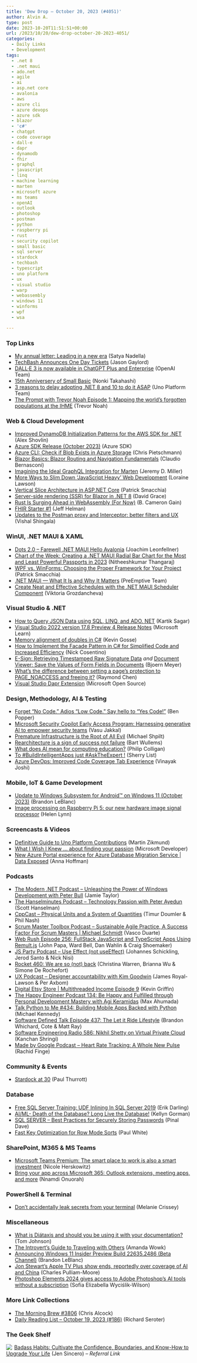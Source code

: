 ```yaml
---
title: 'Dew Drop – October 20, 2023 (#4051)'
author: Alvin A.
type: post
date: 2023-10-20T11:51:51+00:00
url: /2023/10/20/dew-drop-october-20-2023-4051/
categories:
  - Daily Links
  - Development
tags:
  - .net 8
  - .net maui
  - ado.net
  - agile
  - ai
  - asp.net core
  - avalonia
  - aws
  - azure cli
  - azure devops
  - azure sdk
  - blazor
  - 'c#'
  - chatgpt
  - code coverage
  - dall-e
  - dapr
  - dynamodb
  - fhir
  - graphql
  - javascript
  - linq
  - machine learning
  - marten
  - microsoft azure
  - ms teams
  - openAI
  - outlook
  - photoshop
  - postman
  - python
  - raspberry pi
  - rust
  - security copilot
  - small basic
  - sql server
  - stardock
  - techbash
  - typescript
  - uno platform
  - ux
  - visual studio
  - warp
  - webassembly
  - windows 11
  - winforms
  - wpf
  - wsa

---
```

### <a name="top"></a>Top Links

  * <a href="https://www.linkedin.com/pulse/my-annual-letter-leading-new-era-satya-nadella/" target="_blank" rel="noopener">My annual letter: Leading in a new era</a> (Satya Nadella)
  * <a href="https://www.jasongaylord.com/blog/2023/10/19/one-day-techbash-tickets-available" target="_blank" rel="noopener">TechBash Announces One Day Tickets</a> (Jason Gaylord)
  * <a href="https://openai.com/blog/dall-e-3-is-now-available-in-chatgpt-plus-and-enterprise" target="_blank" rel="noopener">DALL·E 3 is now available in ChatGPT Plus and Enterprise</a> (OpenAI Team)
  * <a href="https://techcommunity.microsoft.com/t5/small-basic-blog/15th-anniversery-of-small-basic/ba-p/3959296" target="_blank" rel="noopener">15th Anniversery of Small Basic</a> (Nonki Takahashi)
  * <a href="https://platform.uno/blog/3-reasons-to-delay-adopting-net-8-and-10-to-do-it-asap/" target="_blank" rel="noopener">3 reasons to delay adopting .NET 8 and 10 to do it ASAP</a> (Uno Platform Team)
  * <a href="https://www.microsoft.com/en-us/research/group/ai-for-good-research-lab/the-prompt/" target="_blank" rel="noopener">The Prompt with Trevor Noah Episode 1: Mapping the world’s forgotten populations at the IHME</a> (Trevor Noah)



### <a name="web"></a>Web & Cloud Development

  * <a href="https://aws.amazon.com/blogs/developer/improved-dynamodb-initialization-patterns-for-the-aws-sdk-for-net/" target="_blank" rel="noopener">Improved DynamoDB Initialization Patterns for the AWS SDK for .NET</a> (Alex Shovlin)
  * <a href="https://devblogs.microsoft.com/azure-sdk/azure-sdk-release-october-2023/" target="_blank" rel="noopener">Azure SDK Release (October 2023)</a> (Azure SDK)
  * <a href="https://build5nines.com/azure-cli-check-if-blob-exists-in-azure-storage/" target="_blank" rel="noopener">Azure CLI: Check if Blob Exists in Azure Storage</a> (Chris Pietschmann)
  * <a href="https://www.telerik.com/blogs/blazor-basics-blazor-routing-navigation-fundamentals" target="_blank" rel="noopener">Blazor Basics: Blazor Routing and Navigation Fundamentals</a> (Claudio Bernasconi)
  * <a href="https://jeremydmiller.com/2023/10/19/imagining-the-ideal-graphql-integration-for-marten/" target="_blank" rel="noopener">Imagining the Ideal GraphQL Integration for Marten</a> (Jeremy D. Miller)
  * <a href="https://thenewstack.io/more-ways-to-slim-down-javascript-heavy-web-development/" target="_blank" rel="noopener">More Ways to Slim Down ‘JavaScript Heavy’ Web Development</a> (Loraine Lawson)
  * <a href="https://blog.ndepend.com/vertical-slice-architecture-in-asp-net-core/" target="_blank" rel="noopener">Vertical Slice Architecture in ASP.NET Core</a> (Patrick Smacchia)
  * <a href="https://www.roundthecode.com/dotnet-tutorials/server-side-rendering-ssr-blazor-dotnet-8" target="_blank" rel="noopener">Server-side rendering (SSR) for Blazor in .NET 8</a> (David Grace)
  * <a href="https://thenewstack.io/rust-is-surging-ahead-in-webassembly-for-now/" target="_blank" rel="noopener">Rust Is Surging Ahead in WebAssembly (For Now)</a> (B. Cameron Gain)
  * <a href="https://www.aegis.net/fhir-starter-1/" target="_blank" rel="noopener">FHIR Starter #1</a> (Jeff Helman)
  * <a href="https://blog.postman.com/updates-to-the-postman-proxy-and-interceptor-better-filters-and-ux/" target="_blank" rel="noopener">Updates to the Postman proxy and Interceptor: better filters and UX</a> (Vishal Shingala)



### <a name="silverlight"></a>WinUI, .NET MAUI & XAML

  * <a href="https://johnnys.news/2023/10/Dots-2-0/" target="_blank" rel="noopener">Dots 2.0 &#8211; Farewell .NET MAUI Hello Avalonia</a> (Joachim Leonfellner)
  * <a href="https://www.syncfusion.com/blogs/post/dotnet-maui-radial-bar-chart-passport-data.aspx?utm_source=alvinashcraft&utm_medium=email&utm_campaign=alvinashcraft_blog_edmoct23" target="_blank" rel="noopener">Chart of the Week: Creating a .NET MAUI Radial Bar Chart for the Most and Least Powerful Passports in 2023</a> (Nitheeshkumar Thangaraj)
  * <a href="https://blog.ndepend.com/wpf-vs-winforms-choosing-the-proper-framework-for-your-project/" target="_blank" rel="noopener">WPF vs. WinForms: Choosing the Proper Framework for Your Project</a> (Patrick Smacchia)
  * <a href="https://www.preemptive.com/net-maui-what-it-is-and-why-it-matters/" target="_blank" rel="noopener">.NET MAUI — What It Is and Why It Matters</a> (PreEmptive Team)
  * <a href="https://www.telerik.com/blogs/create-neat-effective-schedules-net-maui-scheduler-component" target="_blank" rel="noopener">Create Neat and Effective Schedules with the .NET MAUI Scheduler Component</a> (Viktoria Grozdancheva)



### <a name="dotnet"></a>Visual Studio & .NET

  * <a href="https://www.grapecity.com/blogs/how-to-query-json-in-c-sharp-using-sql-linq-ado-net" target="_blank" rel="noopener">How to Query JSON Data using SQL, LINQ, and ADO. NET</a> (Kartik Sagar)
  * <a href="https://learn.microsoft.com/en-us/visualstudio/releases/2022/release-notes-preview#17.8.0-pre.4.0" target="_blank" rel="noopener">Visual Studio 2022 version 17.8 Preview 4 Release Notes</a> (Microsoft Learn)
  * <a href="https://minidump.net/memory-alignment-of-doubles-in-c-1d13e3ce741" target="_blank" rel="noopener">Memory alignment of doubles in C#</a> (Kevin Gosse)
  * <a href="https://www.devleader.ca/2023/10/19/how-to-implement-the-facade-pattern-in-c-for-simplified-code-and-increased-efficiency/" target="_blank" rel="noopener">How to Implement the Facade Pattern in C# for Simplified Code and Increased Efficiency</a> (Nick Cosentino)
  * <a href="https://www.textcontrol.com/blog/2023/10/19/retrieving-timestamped-raw-signature-data/" target="_blank" rel="noopener">E-Sign: Retrieving Timestamped Raw Signature Data</a> _and_ <a href="https://www.textcontrol.com/blog/2023/10/19/document-viewer-save-the-values-of-form-fields-in-documents/" target="_blank" rel="noopener">Document Viewer: Save the Values of Form Fields in Documents</a> (Bjoern Meyer)
  * <a href="https://devblogs.microsoft.com/oldnewthing/20231019-00/?p=108907" target="_blank" rel="noopener">What’s the difference between setting a page’s protection to PAGE_NOACCESS and freeing it?</a> (Raymond Chen)
  * <a href="https://github.com/microsoft/vs-dapr" target="_blank" rel="noopener">Visual Studio Dapr Extension</a> (Microsoft Open Source)



### <a name="design"></a>Design, Methodology, AI & Testing

  * <a href="https://stackoverflow.blog/2023/10/20/vercel-gen-ai-vo-web-components-interface/" target="_blank" rel="noopener">Forget &#8220;No Code.&#8221; Adios &#8220;Low Code.&#8221; Say hello to &#8220;Yes Code!&#8221;</a> (Ben Popper)
  * <a href="https://www.microsoft.com/en-us/security/blog/2023/10/19/microsoft-security-copilot-early-access-program-harnessing-generative-ai-to-empower-security-teams/" target="_blank" rel="noopener">Microsoft Security Copilot Early Access Program: Harnessing generative AI to empower security teams</a> (Vasu Jakkal)
  * <a href="https://michaelscodingspot.com/Premature-infrastructure-is-evil/" target="_blank" rel="noopener">Premature Infrastructure is the Root of All Evil</a> (Michael Shpilt)
  * <a href="https://bartwullems.blogspot.com/2023/10/rearchitecture-is-sign-of-success-not.html" target="_blank" rel="noopener">Rearchitecture is a sign of success not failure</a> (Bart Wullems)
  * <a href="https://www.raspberrypi.org/blog/what-does-ai-mean-for-computing-education/" target="_blank" rel="noopener">What does AI mean for computing education?</a> (Philip Colligan)
  * <a href="https://dev.to/azure/to-buildintelligentapps-just-asktheexpert--13di" target="_blank" rel="noopener">To #BuildIntelligentApps just #AskTheExpert !</a> (Sherry List)
  * <a href="https://devblogs.microsoft.com/devops/improved-code-coverage-tab-experience/" target="_blank" rel="noopener">Azure DevOps: Improved Code Coverage Tab Experience</a> (Vinayak Joshi)



### <a name="mobile"></a>Mobile, IoT & Game Development

  * <a href="https://blogs.windows.com/windows-insider/2023/10/19/update-to-windows-subsystem-for-android-on-windows-11-october-2023/" target="_blank" rel="noopener">Update to Windows Subsystem for Android™ on Windows 11 (October 2023)</a> (Brandon LeBlanc)
  * <a href="https://www.raspberrypi.com/news/image-processing-on-raspberry-pi-5-our-new-hardware-image-signal-processor/" target="_blank" rel="noopener">Image processing on Raspberry Pi 5: our new hardware image signal processor</a> (Helen Lynn)



### <a name="videos"></a>Screencasts & Videos

  * <a href="http://www.youtube.com/watch?v=GIboa7CZXaw" target="_blank" rel="noopener">Definitive Guide to Uno Platform Contributions</a> (Martin Zikmund)
  * <a href="http://www.youtube.com/watch?v=bWX-x1vNpc4" target="_blank" rel="noopener">What I Wish I Knew &#8230; about finding your passion</a> (Microsoft Developer)
  * <a href="http://www.youtube.com/watch?v=XgtbIwFB5hs" target="_blank" rel="noopener">New Azure Portal experience for Azure Database Migration Service | Data Exposed</a> (Anna Hoffman)



### <a name="podcasts"></a>Podcasts

  * <a href="https://dotnetcore.show/season-6/from-silverlight-to-windows-app-sdk-unleashing-the-power-of-windows-development-with-peter-bull/" target="_blank" rel="noopener">The Modern .NET Podcast &#8211; Unleashing the Power of Windows Development with Peter Bull</a> (Jamie Taylor)
  * <a href="https://www.hanselminutes.com/915/technology-passion-with-peter-ayedun" target="_blank" rel="noopener">The Hanselminutes Podcast &#8211; Technology Passion with Peter Ayedun</a> (Scott Hanselman)
  * <a href="https://cppcast.com/physical_units_and_a_system_of_quantities/" target="_blank" rel="noopener">CppCast &#8211; Physical Units and a System of Quantities</a> (Timur Doumler & Phil Nash)
  * <a href="https://scrummastertoolbox.libsyn.com/sustainable-agile-practice-a-success-factor-for-scrum-masters-michael-schmidt" target="_blank" rel="noopener">Scrum Master Toolbox Podcast &#8211; Sustainable Agile Practice, A Success Factor For Scrum Masters | Michael Schmidt</a> (Vasco Duarte)
  * <a href="https://www.webrush.io/episodes/episode-256-fullstack-javascript-and-typescript-apps-using-remultjs" target="_blank" rel="noopener">Web Rush Episode 256: FullStack JavaScript and TypeScript Apps Using Remult.js</a> (John Papa, Ward Bell, Dan Wahlin & Craig Shoemaker)
  * <a href="https://changelog.com/jsparty/297" target="_blank" rel="noopener">JS Party Podcast &#8211; Use Effect (not useEffect)</a> (Johannes Schickling, Jerod Santo & Nick Nisi)
  * <a href="http://relay.fm/rocket/460" target="_blank" rel="noopener">Rocket 460: We are so (not) back</a> (Christina Warren, Brianna Wu & Simone De Rochefort)
  * <a href="https://uxpodcast.com/316-designer-accountability-kim-goodwin/" target="_blank" rel="noopener">UX Podcast &#8211; Designer accountability with Kim Goodwin</a> (James Royal-Lawson & Per Axbom)
  * <a href="https://share.transistor.fm/s/88648eef" target="_blank" rel="noopener">Digital Etsy Store | Multithreaded Income Episode 9</a> (Kevin Griffin)
  * <a href="https://oasisofcourage.com/134-be-happy-and-fulfilled-through-personal-development-mastery-with-agi-keramidas-author-podcast-host/" target="_blank" rel="noopener">The Happy Engineer Podcast 134: Be Happy and Fulfilled through Personal Development Mastery with Agi Keramidas</a> (Max Ahumada)
  * <a href="https://talkpython.fm/episodes/show/434/building-mobile-apps-backed-with-python" target="_blank" rel="noopener">Talk Python to Me #434: Building Mobile Apps Backed with Python</a> (Michael Kennedy)
  * <a href="https://www.softwaredefinedtalk.com/437" target="_blank" rel="noopener">Software Defined Talk Episode 437: The Let it Ride Lifestyle</a> (Brandon Whichard, Cote & Matt Ray)
  * <a href="http://se-radio.net/se-radio-586-nikhil-shetty-on-virtual-private-cloud" target="_blank" rel="noopener">Software Engineering Radio 586: Nikhil Shetty on Virtual Private Cloud</a> (Kanchan Shringi)
  * <a href="https://shows.acast.com/made-by-google-podcast/episodes/652fcc726520850012b984c7" target="_blank" rel="noopener">Made by Google Podcast &#8211; Heart Rate Tracking: A Whole New Pulse</a> (Rachid Finge)



### <a name="events"></a>Community & Events

  * <a href="https://www.thurrott.com/windows/291219/stardock-at-30" target="_blank" rel="noopener">Stardock at 30</a> (Paul Thurrott)



### <a name="sql"></a>Database

  * <a href="https://erikdarling.com/free-sql-server-training-udf-inlining-in-sql-server-2019/" target="_blank" rel="noopener">Free SQL Server Training: UDF Inlining In SQL Server 2019</a> (Erik Darling)
  * <a href="https://dbakevlar.com/2023/10/ai-ml-death-of-the-database-long-live-the-database/" target="_blank" rel="noopener">AI/ML- Death of the Database? Long Live the Database!</a> (Kellyn Gorman)
  * <a href="https://blog.sqlauthority.com/2023/10/20/sql-server-best-practices-for-securely-storing-passwords/?utm_source=rss&utm_medium=rss&utm_campaign=sql-server-best-practices-for-securely-storing-passwords" target="_blank" rel="noopener">SQL SERVER – Best Practices for Securely Storing Passwords</a> (Pinal Dave)
  * <a href="https://www.sql.kiwi/2023/10/fast-key-row-mode-sorts.html" target="_blank" rel="noopener">Fast Key Optimization for Row Mode Sorts</a> (Paul White)



### <a name="sp"></a>SharePoint, M365 & MS Teams

  * <a href="https://www.microsoft.com/en-us/microsoft-365/blog/2023/10/18/microsoft-teams-premium-the-smart-place-to-work-is-also-a-smart-investment/" target="_blank" rel="noopener">Microsoft Teams Premium: The smart place to work is also a smart investment</a> (Nicole Herskowitz)
  * <a href="https://devblogs.microsoft.com/microsoft365dev/bring-your-app-across-microsoft-365-outlook-extensions-meeting-apps-and-more/" target="_blank" rel="noopener">Bring your app across Microsoft 365: Outlook extensions, meeting apps, and more</a> (Nnamdi Onuorah)



### <a name="ps"></a>PowerShell & Terminal

  * <a href="https://www.warp.dev/blog/dont-accidentally-leak-secrets-from-your-terminal" target="_blank" rel="noopener">Don’t accidentally leak secrets from your terminal</a> (Melanie Crissey)



### <a name="misc"></a>Miscellaneous

  * <a href="https://idratherbewriting.com/blog/what-is-diataxis-documentation-framework" target="_blank" rel="noopener">What is Diátaxis and should you be using it with your documentation?</a> (Tom Johnson)
  * <a href="https://www.tripit.com/web/blog/travel-tips/introverts-guide-travel" target="_blank" rel="noopener">The Introvert&#8217;s Guide to Traveling with Others</a> (Amanda Wowk)
  * <a href="https://blogs.windows.com/windows-insider/2023/10/19/announcing-windows-11-insider-preview-build-22635-2486-beta-channel/" target="_blank" rel="noopener">Announcing Windows 11 Insider Preview Build 22635.2486 (Beta Channel)</a> (Brandon LeBlanc)
  * <a href="https://www.theverge.com/2023/10/19/23924549/jon-stewart-apple-ai-china-cancel" target="_blank" rel="noopener">Jon Stewart’s Apple TV Plus show ends, reportedly over coverage of AI and China</a> (Charles Pulliam-Moore)
  * <a href="https://betanews.com/2023/10/20/photoshop-elements-2024-gives-access-to-adobe-photoshops-ai-tools-without-a-subscription/" target="_blank" rel="noopener">Photoshop Elements 2024 gives access to Adobe Photoshop&#8217;s AI tools without a subscription</a> (Sofia Elizabella Wyciślik-Wilson)



### <a name="links"></a>More Link Collections

  * <a href="https://blog.cwa.me.uk/2023/10/20/the-morning-brew-3806/" target="_blank" rel="noopener">The Morning Brew #3806</a> (Chris Alcock)
  * <a href="https://seroter.com/2023/10/19/daily-reading-list-october-19-2023-186/" target="_blank" rel="noopener">Daily Reading List – October 19, 2023 (#186)</a> (Richard Seroter)



### <a name="shelf"></a>The Geek Shelf

<a href="https://www.amazon.com/dp/1984877453/?tag=amavin-20" target="_blank" rel="noopener"><img decoding="async" align="left" style="margin: 0px 2px 0px 0px; border: 0px currentcolor; border-image: none; float: left; display: inline; background-image: none;" src="https://m.media-amazon.com/images/I/510PokOYz1L._SS135_.jpg" border="0" /></a>&nbsp;<a href="https://www.amazon.com/dp/1984877453/?tag=amavin-20" target="_blank" rel="noopener">Badass Habits: Cultivate the Confidence, Boundaries, and Know-How to Upgrade Your Life</a> (Jen Sincero) _&#8211; Referral Link_